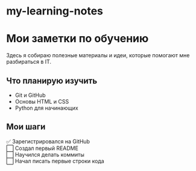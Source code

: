 # my-learning-notes
# Мои заметки по обучению

Здесь я собираю полезные материалы и идеи, которые помогают мне разбираться в IT.

## Что планирую изучить
- Git и GitHub  
- Основы HTML и CSS  
- Python для начинающих  

## Мои шаги
✅ Зарегистрировался на GitHub  
⬜ Создал первый README  
⬜ Научился делать коммиты  
⬜ Начал писать первые строки кода  
